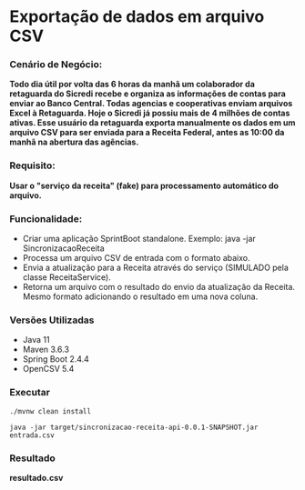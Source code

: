 # Exportação de dados em arquivo CSV


### Cenário de Negócio:
**Todo dia útil por volta das 6 horas da manhã um colaborador da retaguarda do Sicredi recebe e organiza as informações de 
contas para enviar ao Banco Central. Todas agencias e cooperativas enviam arquivos Excel à Retaguarda. Hoje o Sicredi 
já possiu mais de 4 milhões de contas ativas.
Esse usuário da retaguarda exporta manualmente os dados em um arquivo CSV para ser enviada para a Receita Federal, 
antes as 10:00 da manhã na abertura das agências.**

### Requisito:
**Usar o "serviço da receita" (fake) para processamento automático do arquivo.**

### Funcionalidade:
* Criar uma aplicação SprintBoot standalone. Exemplo: java -jar SincronizacaoReceita <input-file>
* Processa um arquivo CSV de entrada com o formato abaixo.
* Envia a atualização para a Receita através do serviço (SIMULADO pela classe ReceitaService).
* Retorna um arquivo com o resultado do envio da atualização da Receita. Mesmo formato adicionando o resultado em uma 
nova coluna.

### Versões Utilizadas
* Java 11
* Maven 3.6.3
* Spring Boot 2.4.4
* OpenCSV 5.4

### Executar
```./mvnw clean install```

```java -jar target/sincronizacao-receita-api-0.0.1-SNAPSHOT.jar entrada.csv```

### Resultado
**resultado.csv**




